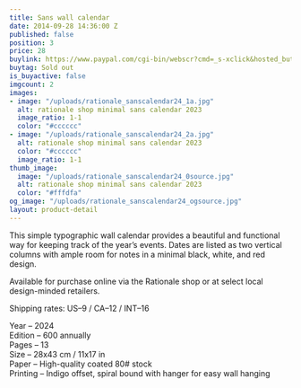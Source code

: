 ```yaml
---
title: Sans wall calendar
date: 2014-09-28 14:36:00 Z
published: false
position: 3
price: 28
buylink: https://www.paypal.com/cgi-bin/webscr?cmd=_s-xclick&hosted_button_id=GPZPA7346QEZA
buytag: Sold out
is_buyactive: false
imgcount: 2
images:
- image: "/uploads/rationale_sanscalendar24_1a.jpg"
  alt: rationale shop minimal sans calendar 2023
  image_ratio: 1-1
  color: "#cccccc"
- image: "/uploads/rationale_sanscalendar24_2a.jpg"
  alt: rationale shop minimal sans calendar 2023
  color: "#cccccc"
  image_ratio: 1-1
thumb_image:
  image: "/uploads/rationale_sanscalendar24_0source.jpg"
  alt: rationale shop minimal sans calendar 2023
  color: "#fffdfa"
og_image: "/uploads/rationale_sanscalendar24_ogsource.jpg"
layout: product-detail
---
```


This simple typographic wall calendar provides a beautiful and functional way for keeping track of the year’s events. Dates are listed as two vertical columns with ample room for notes in a minimal black, white, and red design.

Available for purchase online via the Rationale shop or at select local design-minded retailers.

Shipping rates: US–9 / CA–12 / INT–16

Year – 2024 <br>
Edition – 600 annually <br>
Pages – 13 <br>
Size – 28x43 cm / 11x17 in <br>
Paper – High-quality coated 80# stock <br>
Printing – Indigo offset, spiral bound with hanger for easy wall hanging